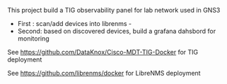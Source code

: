 This project build a TIG observability panel for lab network used in GNS3

* First : scan/add devices into librenms - 
* Second: based on discovered devices, build a grafana dahsbord for monitoring



See https://github.com/DataKnox/Cisco-MDT-TIG-Docker for TIG deployment

See https://github.com/librenms/docker for LibreNMS deployment 


